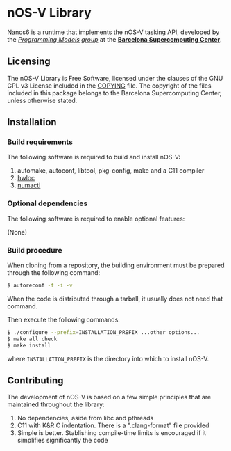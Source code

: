# nOS-V Library

Nanos6 is a runtime that implements the nOS-V tasking API,
developed by the [*Programming Models group*](https://pm.bsc.es/)
at the [**Barcelona Supercomputing Center**](http://www.bsc.es/).

## Licensing

The nOS-V Library is Free Software, licensed under the clauses of the
GNU GPL v3 License included in the [COPYING](COPYING) file.
The copyright of the files included in this package belongs to the
Barcelona Supercomputing Center, unless otherwise stated.

## Installation

### Build requirements

The following software is required to build and install nOS-V:

1. automake, autoconf, libtool, pkg-config, make and a C11 compiler
1. [hwloc](https://www.open-mpi.org/projects/hwloc/)
1. [numactl](http://oss.sgi.com/projects/libnuma/)

### Optional dependencies

The following software is required to enable optional features:

(None)

### Build procedure

When cloning from a repository, the building environment must be prepared through the following command:

```sh
$ autoreconf -f -i -v
```

When the code is distributed through a tarball, it usually does not need that command.

Then execute the following commands:

```sh
$ ./configure --prefix=INSTALLATION_PREFIX ...other options...
$ make all check
$ make install
```

where `INSTALLATION_PREFIX` is the directory into which to install nOS-V.

## Contributing

The development of nOS-V is based on a few simple principles that are maintained throughout the library:

1. No dependencies, aside from libc and pthreads
1. C11 with K&R C indentation. There is a ".clang-format" file provided
1. Simple is better. Stablishing compile-time limits is encouraged if it simplifies significantly the code
